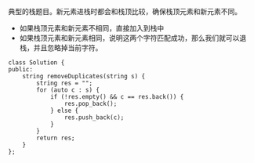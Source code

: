 典型的栈题目。新元素进栈时都会和栈顶比较，确保栈顶元素和新元素不同。

- 如果栈顶元素和新元素不相同，直接加入到栈中
- 如果栈顶元素和新元素相同，说明这两个字符匹配成功，那么我们就可以退栈，并且忽略掉当前字符。

```
class Solution {
public:
    string removeDuplicates(string s) {
        string res = "";
        for (auto c : s) {
            if (!res.empty() && c == res.back()) {
                res.pop_back();
            } else {
                res.push_back(c);
            }
        }
        return res;
    }
};
```